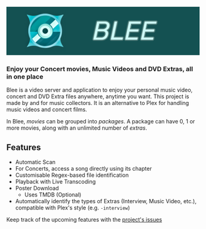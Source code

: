 ![Blee](./assets/banner.png)

### Enjoy your Concert movies, Music Videos and DVD Extras, all in one place

Blee is a video server and application to enjoy your personal music video, concert and DVD Extra files anywhere, anytime you want. This project is made by and for music collectors.
It is an alternative to Plex for handling music videos and concert films.

In Blee, *movies* can be grouped into *packages*. A package can have 0, 1 or more movies, along with an unlimited number of *extras*.

## Features

- Automatic Scan
- For Concerts, access a song directly using its chapter
- Customisable Regex-based file identification
- Playback with Live Transcoding
- Poster Download
  - Uses TMDB (Optional)
- Automatically identify the types of Extras (Interview, Music Video, etc.), compatible with Plex's style (e.g. `-interview`)

Keep track of the upcoming features with the [project's issues](https://github.com/Arthi-chaud/Blee/issues)
